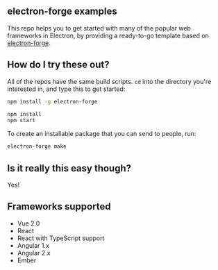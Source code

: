 ## electron-forge examples

This repo helps you to get started with many of the popular web frameworks in Electron, by providing a ready-to-go template based on [electron-forge](github.com/electron-userland/electron-forge/).

## How do I try these out?

All of the repos have the same build scripts. `cd` into the directory you're interested in, and type this to get started:

```sh
npm install -g electron-forge

npm install
npm start
```

To create an installable package that you can send to people, run:

```sh
electron-forge make
```

## Is it really this easy though?

Yes!

## Frameworks supported

* Vue 2.0
* React
* React with TypeScript support
* Angular 1.x
* Angular 2.x
* Ember